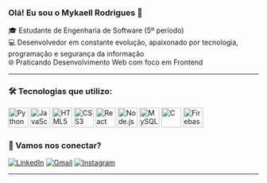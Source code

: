 ### Olá! Eu sou o Mykaell Rodrigues 👋

🎓 Estudante de Engenharia de Software (5º período)  
💻 Desenvolvedor em constante evolução, apaixonado por tecnologia, programação e segurança da informação  
🌐 Praticando Desenvolvimento Web com foco em Frontend  

---

### 🛠️ Tecnologias que utilizo:

<p align="left">
  <img src="https://cdn.jsdelivr.net/gh/devicons/devicon/icons/python/python-original.svg" width="40" alt="Python"/>
  <img src="https://cdn.jsdelivr.net/gh/devicons/devicon/icons/javascript/javascript-original.svg" width="40" alt="JavaScript"/>
  <img src="https://cdn.jsdelivr.net/gh/devicons/devicon/icons/html5/html5-original.svg" width="40" alt="HTML5"/>
  <img src="https://cdn.jsdelivr.net/gh/devicons/devicon/icons/css3/css3-original.svg" width="40" alt="CSS3"/>
  <img src="https://cdn.jsdelivr.net/gh/devicons/devicon/icons/react/react-original.svg" width="40" alt="React"/>
  <img src="https://cdn.jsdelivr.net/gh/devicons/devicon/icons/nodejs/nodejs-original.svg" width="40" alt="Node.js"/>
  <img src="https://cdn.jsdelivr.net/gh/devicons/devicon/icons/mysql/mysql-original.svg" width="40" alt="MySQL"/>
  <img src="https://cdn.jsdelivr.net/gh/devicons/devicon/icons/c/c-original.svg" width="40" alt="C"/>
  <img src="https://cdn.jsdelivr.net/gh/devicons/devicon/icons/firebase/firebase-plain.svg" width="40" alt="Firebase"/>
</p>


### 📲 Vamos nos conectar?
[![LinkedIn](https://img.shields.io/badge/-LinkedIn-0077B5?style=flat&logo=linkedin&logoColor=white)](https://www.linkedin.com/in/mykaell-rodrigues-a77a90236)
[![Gmail](https://img.shields.io/badge/-Gmail-D14836?style=flat&logo=gmail&logoColor=white)](mailto:mykaellsantana560@gmail.com)
[![Instagram](https://img.shields.io/badge/-Instagram-E4405F?style=flat&logo=instagram&logoColor=white)](https://instagram.com/r_mik4el)

---
